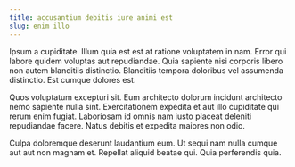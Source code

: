 ```yaml
---
title: accusantium debitis iure animi est
slug: enim illo
---
```


Ipsum a cupiditate. Illum quia est est at ratione voluptatem in nam. Error qui labore quidem voluptas aut repudiandae. Quia sapiente nisi corporis libero non autem blanditiis distinctio. Blanditiis tempora doloribus vel assumenda distinctio. Est cumque dolores est.

Quos voluptatum excepturi sit. Eum architecto dolorum incidunt architecto nemo sapiente nulla sint. Exercitationem expedita et aut illo cupiditate qui rerum enim fugiat. Laboriosam id omnis nam iusto placeat deleniti repudiandae facere. Natus debitis et expedita maiores non odio.

Culpa doloremque deserunt laudantium eum. Ut sequi nam nulla cumque aut aut non magnam et. Repellat aliquid beatae qui. Quia perferendis quia.
